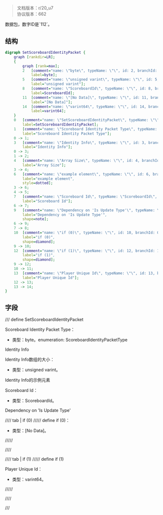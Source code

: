 # <!-- md:samp SetScoreboardIdentityPacket -->

> 文档版本：r/20_u7<br/>协议版本：662

<!-- md:samp SetScoreboardIdentityPacket -->数据包，数字ID是`112`。

## 结构

```dot
digraph SetScoreboardIdentityPacket {
	graph [rankdir=LR];
	{
		graph [rank=max];
		2	[comment="name: \"byte\", typeName: \"\", id: 2, branchId: 0, recurseId: -1, attributes: 512, notes: \"\"",
			label=byte];
		5	[comment="name: \"unsigned varint\", typeName: \"\", id: 5, branchId: 0, recurseId: -1, attributes: 512, notes: \"\"",
			label="unsigned varint"];
		8	[comment="name: \"ScoreboardId\", typeName: \"\", id: 8, branchId: 0, recurseId: -1, attributes: 512, notes: \"\"",
			label=ScoreboardId];
		11	[comment="name: \"[No Data]\", typeName: \"\", id: 11, branchId: 0, recurseId: -1, attributes: 512, notes: \"\"",
			label="[No Data]"];
		14	[comment="name: \"varint64\", typeName: \"\", id: 14, branchId: 0, recurseId: -1, attributes: 512, notes: \"\"",
			label=varint64];
	}
	0	[comment="name: \"SetScoreboardIdentityPacket\", typeName: \"\", id: 0, branchId: 112, recurseId: -1, attributes: 0, notes: \"\"",
		label=SetScoreboardIdentityPacket];
	1	[comment="name: \"Scoreboard Identity Packet Type\", typeName: \"\", id: 1, branchId: 0, recurseId: -1, attributes: 0, notes: \"enumeration: ScoreboardIdentityPacketType\"",
		label="Scoreboard Identity Packet Type"];
	0 -> 1;
	3	[comment="name: \"Identity Info\", typeName: \"\", id: 3, branchId: 0, recurseId: -1, attributes: 8, notes: \"\"",
		label="Identity Info"];
	0 -> 3;
	1 -> 2;
	4	[comment="name: \"Array Size\", typeName: \"\", id: 4, branchId: 0, recurseId: -1, attributes: 0, notes: \"\"",
		label="Array Size"];
	3 -> 4;
	6	[comment="name: \"example element\", typeName: \"\", id: 6, branchId: 0, recurseId: -1, attributes: 16, notes: \"\"",
		label="example element",
		style=dotted];
	3 -> 6;
	4 -> 5;
	7	[comment="name: \"Scoreboard Id\", typeName: \"ScoreboardId\", id: 7, branchId: 0, recurseId: -1, attributes: 256, notes: \"\"",
		label="Scoreboard Id"];
	6 -> 7;
	9	[comment="name: \"Dependency on 'Is Update Type'\", typeName: \"\", id: 9, branchId: 0, recurseId: -1, attributes: 2, notes: \"\"",
		label="Dependency on 'Is Update Type'",
		shape=note];
	6 -> 9;
	7 -> 8;
	10	[comment="name: \"if (0)\", typeName: \"\", id: 10, branchId: 0, recurseId: -1, attributes: 4, notes: \"\"",
		label="if (0)",
		shape=diamond];
	9 -> 10;
	12	[comment="name: \"if (1)\", typeName: \"\", id: 12, branchId: 1, recurseId: -1, attributes: 4, notes: \"\"",
		label="if (1)",
		shape=diamond];
	9 -> 12;
	10 -> 11;
	13	[comment="name: \"Player Unique Id\", typeName: \"\", id: 13, branchId: 0, recurseId: -1, attributes: 0, notes: \"\"",
		label="Player Unique Id"];
	12 -> 13;
	13 -> 14;
}

```

## 字段

/// define
SetScoreboardIdentityPacket

Scoreboard Identity Packet Type：<!-- md:samp byte -->

- 类型：byte。enumeration: ScoreboardIdentityPacketType

Identity Info

Identity Info数组的大小：<!-- md:samp unsigned varint -->

- 类型：unsigned varint。

Identity Info的示例元素

Scoreboard Id：[<!-- md:samp ScoreboardId -->](refs/protocols/types/ScoreboardId.md)

- 类型：ScoreboardId。

Dependency on 'Is Update Type'

//// tab | if (0)
///// define
if (0)：<!-- md:samp [No Data] -->

- 类型：[No Data]。


/////

////

//// tab | if (1)
///// define
if (1)

Player Unique Id：<!-- md:samp varint64 -->

- 类型：varint64。


/////

////



///
